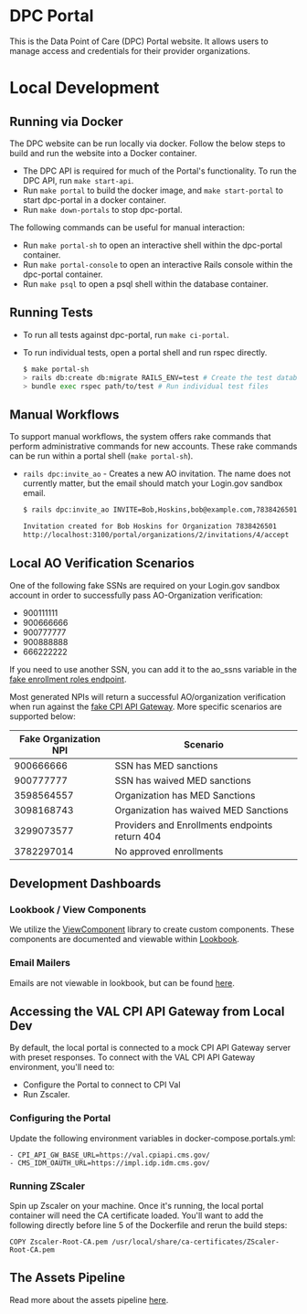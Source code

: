 # DPC Portal

This is the Data Point of Care (DPC) Portal website. It allows users to manage access and credentials for their provider organizations.

# Local Development

## Running via Docker

The DPC website can be run locally via docker. Follow the below steps to build and run the website into a Docker container.

-   The DPC API is required for much of the Portal's functionality. To run the DPC API, run `make start-api`.
-   Run `make portal` to build the docker image, and `make start-portal` to start dpc-portal in a docker container.
-   Run `make down-portals` to stop dpc-portal.

The following commands can be useful for manual interaction:

-   Run `make portal-sh` to open an interactive shell within the dpc-portal container.
-   Run `make portal-console` to open an interactive Rails console within the dpc-portal container.
-   Run `make psql` to open a psql shell within the database container.

## Running Tests

-   To run all tests against dpc-portal, run `make ci-portal`.
-   To run individual tests, open a portal shell and run rspec directly.

    ```sh
    $ make portal-sh
    > rails db:create db:migrate RAILS_ENV=test # Create the test database
    > bundle exec rspec path/to/test # Run individual test files
    ```

## Manual Workflows

To support manual workflows, the system offers rake commands that perform administrative commands for new accounts. These rake commands can be run within a portal shell (`make portal-sh`).

-   `rails dpc:invite_ao` - Creates a new AO invitation. The name does not currently matter, but the email should match your Login.gov sandbox email.

    ```sh
    $ rails dpc:invite_ao INVITE=Bob,Hoskins,bob@example.com,7838426501

    Invitation created for Bob Hoskins for Organization 7838426501
    http://localhost:3100/portal/organizations/2/invitations/4/accept
    ```

## Local AO Verification Scenarios

One of the following fake SSNs are required on your Login.gov sandbox account in order to successfully pass AO-Organization verification:

-   900111111
-   900666666
-   900777777
-   900888888
-   666222222

If you need to use another SSN, you can add it to the ao_ssns variable in the [fake enrollment roles endpoint](/dpc-portal/spec/support/fake_cpi_gateway.rb).

Most generated NPIs will return a successful AO/organization verification when run against the [fake CPI API Gateway](/dpc-portal/spec/support/fake_cpi_gateway.rb). More specific scenarios are supported below:

| Fake Organization NPI | Scenario                                       |
| --------------------- | ---------------------------------------------- |
| 900666666             | SSN has MED sanctions                          |
| 900777777             | SSN has waived MED sanctions                   |
| 3598564557            | Organization has MED Sanctions                 |
| 3098168743            | Organization has waived MED Sanctions          |
| 3299073577            | Providers and Enrollments endpoints return 404 |
| 3782297014            | No approved enrollments                        |

## Development Dashboards

### Lookbook / View Components

We utilize the [ViewComponent](https://viewcomponent.org/) library to create custom components. These components are documented and viewable within [Lookbook](http://localhost:3100/portal/lookbook).

### Email Mailers

Emails are not viewable in lookbook, but can be found [here](http://localhost:3100/portal/rails/mailers/).

## Accessing the VAL CPI API Gateway from Local Dev

By default, the local portal is connected to a mock CPI API Gateway server with preset responses. To connect with the VAL CPI API Gateway environment, you'll need to:

-   Configure the Portal to connect to CPI Val
-   Run Zscaler.

### Configuring the Portal

Update the following environment variables in docker-compose.portals.yml:

```
- CPI_API_GW_BASE_URL=https://val.cpiapi.cms.gov/
- CMS_IDM_OAUTH_URL=https://impl.idp.idm.cms.gov/
```

### Running ZScaler

Spin up Zscaler on your machine. Once it's running, the local portal container will need the CA certificate loaded. You'll want to add the following directly before line 5 of the Dockerfile and rerun the build steps:

`COPY Zscaler-Root-CA.pem /usr/local/share/ca-certificates/ZScaler-Root-CA.pem`

## The Assets Pipeline

Read more about the assets pipeline [here](/docs/portal/assets-pipeline.md).
